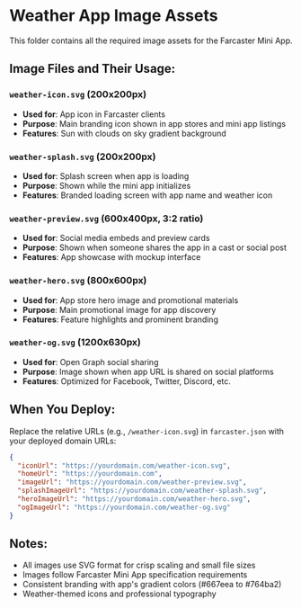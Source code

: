 # Weather App Image Assets

This folder contains all the required image assets for the Farcaster Mini App.

## Image Files and Their Usage:

### `weather-icon.svg` (200x200px)
- **Used for**: App icon in Farcaster clients
- **Purpose**: Main branding icon shown in app stores and mini app listings
- **Features**: Sun with clouds on sky gradient background

### `weather-splash.svg` (200x200px)  
- **Used for**: Splash screen when app is loading
- **Purpose**: Shown while the mini app initializes
- **Features**: Branded loading screen with app name and weather icon

### `weather-preview.svg` (600x400px, 3:2 ratio)
- **Used for**: Social media embeds and preview cards
- **Purpose**: Shown when someone shares the app in a cast or social post
- **Features**: App showcase with mockup interface

### `weather-hero.svg` (800x600px)
- **Used for**: App store hero image and promotional materials
- **Purpose**: Main promotional image for app discovery
- **Features**: Feature highlights and prominent branding

### `weather-og.svg` (1200x630px)
- **Used for**: Open Graph social sharing
- **Purpose**: Image shown when app URL is shared on social platforms
- **Features**: Optimized for Facebook, Twitter, Discord, etc.

## When You Deploy:

Replace the relative URLs (e.g., `/weather-icon.svg`) in `farcaster.json` with your deployed domain URLs:

```json
{
  "iconUrl": "https://yourdomain.com/weather-icon.svg",
  "homeUrl": "https://yourdomain.com",
  "imageUrl": "https://yourdomain.com/weather-preview.svg",
  "splashImageUrl": "https://yourdomain.com/weather-splash.svg",
  "heroImageUrl": "https://yourdomain.com/weather-hero.svg",
  "ogImageUrl": "https://yourdomain.com/weather-og.svg"
}
```

## Notes:
- All images use SVG format for crisp scaling and small file sizes
- Images follow Farcaster Mini App specification requirements
- Consistent branding with app's gradient colors (#667eea to #764ba2)
- Weather-themed icons and professional typography 